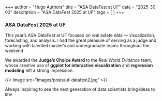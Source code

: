 +++
author = "Hugo Authors"
title = "ASA DataFest at UF"
date = "2025-30-03"
description = "ASA DataFest 2025 at UF"
tags = [
]
+++



### ASA DataFest 2025 at UF


This year’s ASA DataFest at UF focused on real estate data — visualization, forecasting, and analysis. I had the great pleasure of serving as a judge and working with talented master’s and undergraduate teams throughout the weekend.  

We awarded the **Judge’s Choice Award** to the *Real World Evidence* team, whose creative use of **ggplot for interactive visualization** and **regression modeling** left a strong impression.  

{{< image src="images/posts/uf-datafest2.jpg" >}}

Always inspiring to see the next generation of data scientists bring ideas to life!
